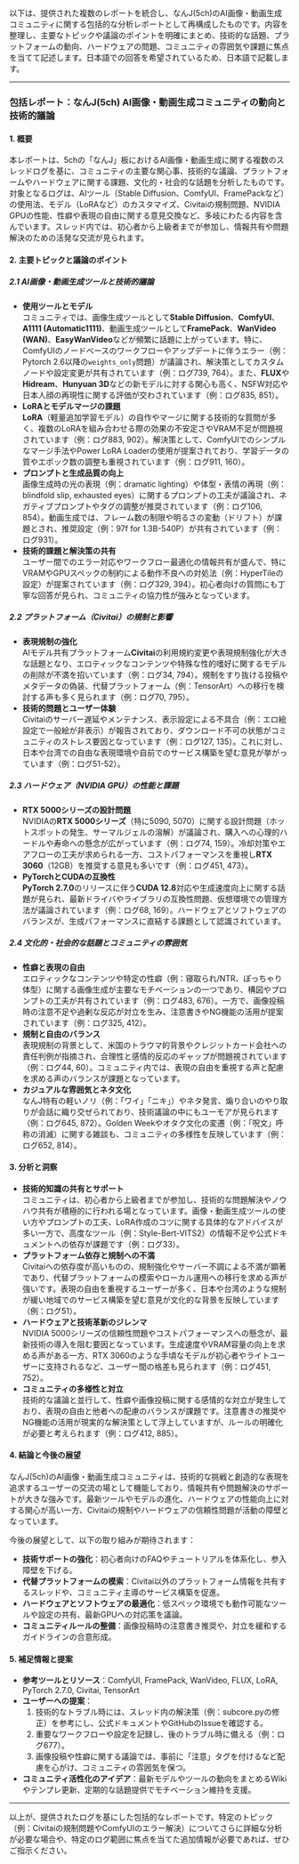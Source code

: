 以下は、提供された複数のレポートを統合し、なんJ(5ch)のAI画像・動画生成コミュニティに関する包括的な分析レポートとして再構成したものです。内容を整理し、主要なトピックや議論のポイントを明確にまとめ、技術的な話題、プラットフォームの動向、ハードウェアの問題、コミュニティの雰囲気や課題に焦点を当てて記述します。日本語での回答を希望されているため、日本語で記載します。

---

### 包括レポート：なんJ(5ch) AI画像・動画生成コミュニティの動向と技術的議論

#### 1. 概要
本レポートは、5chの「なんJ」板におけるAI画像・動画生成に関する複数のスレッドログを基に、コミュニティの主要な関心事、技術的な議論、プラットフォームやハードウェアに関する課題、文化的・社会的な話題を分析したものです。対象となるログは、AIツール（Stable Diffusion、ComfyUI、FramePackなど）の使用法、モデル（LoRAなど）のカスタマイズ、Civitaiの規制問題、NVIDIA GPUの性能、性癖や表現の自由に関する意見交換など、多岐にわたる内容を含んでいます。スレッド内では、初心者から上級者までが参加し、情報共有や問題解決のための活発な交流が見られます。

#### 2. 主要トピックと議論のポイント

##### 2.1 AI画像・動画生成ツールと技術的議論
- **使用ツールとモデル**  
  コミュニティでは、画像生成ツールとして**Stable Diffusion**、**ComfyUI**、**A1111 (Automatic1111)**、動画生成ツールとして**FramePack**、**WanVideo (WAN)**、**EasyWanVideo**などが頻繁に話題に上がっています。特に、ComfyUIのノードベースのワークフローやアップデートに伴うエラー（例：Pytorch 2.6以降の`weights_only`問題）が議論され、解決策としてカスタムノードや設定変更が共有されています（例：ログ739, 764）。また、**FLUX**や**Hidream**、**Hunyuan 3D**などの新モデルに対する関心も高く、NSFW対応や日本人顔の再現性に関する評価が交わされています（例：ログ835, 851）。
- **LoRAとモデルマージの課題**  
  **LoRA**（軽量追加学習モデル）の自作やマージに関する技術的な質問が多く、複数のLoRAを組み合わせる際の効果の不安定さやVRAM不足が問題視されています（例：ログ883, 902）。解決策として、ComfyUIでのシンプルなマージ手法やPower LoRA Loaderの使用が提案されており、学習データの質やエポック数の調整も重視されています（例：ログ911, 160）。
- **プロンプトと生成品質の向上**  
  画像生成時の光の表現（例：dramatic lighting）や体型・表情の再現（例：blindfold slip, exhausted eyes）に関するプロンプトの工夫が議論され、ネガティブプロンプトやタグの調整が推奨されています（例：ログ106, 854）。動画生成では、フレーム数の制限や明るさの変動（ドリフト）が課題とされ、推奨設定（例：97f for 1.3B-540P）が共有されています（例：ログ931）。
- **技術的課題と解決策の共有**  
  ユーザー間でのエラー対応やワークフロー最適化の情報共有が盛んで、特にVRAMやGPUスペックの制約による動作不良への対処法（例：HyperTileの設定）が提案されています（例：ログ329, 394）。初心者向けの質問にも丁寧な回答が見られ、コミュニティの協力性が強みとなっています。

##### 2.2 プラットフォーム（Civitai）の規制と影響
- **表現規制の強化**  
  AIモデル共有プラットフォーム**Civitai**の利用規約変更や表現規制強化が大きな話題となり、エロティックなコンテンツや特殊な性的嗜好に関するモデルの削除が不満を招いています（例：ログ34, 794）。規制をすり抜ける投稿やメタデータの偽装、代替プラットフォーム（例：TensorArt）への移行を検討する声も多く見られます（例：ログ70, 795）。
- **技術的問題とユーザー体験**  
  Civitaiのサーバー遅延やメンテナンス、表示設定による不具合（例：エロ絵設定で一般絵が非表示）が報告されており、ダウンロード不可の状態がコミュニティのストレス要因となっています（例：ログ127, 135）。これに対し、日本や台湾での自由な表現環境や自前でのサービス構築を望む意見が挙がっています（例：ログ51-52）。

##### 2.3 ハードウェア（NVIDIA GPU）の性能と課題
- **RTX 5000シリーズの設計問題**  
  NVIDIAの**RTX 5000シリーズ**（特に5090, 5070）に関する設計問題（ホットスポットの発生、サーマルジェルの溶解）が議論され、購入への心理的ハードルや寿命への懸念が広がっています（例：ログ74, 159）。冷却対策やエアフローの工夫が求められる一方、コストパフォーマンスを重視し**RTX 3060**（12GB）を推奨する意見も多いです（例：ログ451, 473）。
- **PyTorchとCUDAの互換性**  
  **PyTorch 2.7.0**のリリースに伴う**CUDA 12.8**対応や生成速度向上に関する話題が見られ、最新ドライバやライブラリの互換性問題、仮想環境での管理方法が議論されています（例：ログ68, 169）。ハードウェアとソフトウェアのバランスが、生成パフォーマンスに直結する課題として認識されています。

##### 2.4 文化的・社会的な話題とコミュニティの雰囲気
- **性癖と表現の自由**  
  エロティックなコンテンツや特定の性癖（例：寝取られ/NTR、ぽっちゃり体型）に関する画像生成が主要なモチベーションの一つであり、構図やプロンプトの工夫が共有されています（例：ログ483, 676）。一方で、画像投稿時の注意不足や過剰な反応が対立を生み、注意書きやNG機能の活用が提案されています（例：ログ325, 412）。
- **規制と自由のバランス**  
  表現規制の背景として、米国のトラウマ的背景やクレジットカード会社への責任判例が指摘され、合理性と感情的反応のギャップが問題視されています（例：ログ44, 60）。コミュニティ内では、表現の自由を重視する声と配慮を求める声のバランスが課題となっています。
- **カジュアルな雰囲気とネタ文化**  
  なんJ特有の軽いノリ（例：「ワイ」「ニキ」）やネタ発言、煽り合いのやり取りが会話に織り交ぜられており、技術議論の中にもユーモアが見られます（例：ログ645, 872）。Golden Weekやオタク文化の変遷（例：「呪文」呼称の消滅）に関する雑談も、コミュニティの多様性を反映しています（例：ログ652, 814）。

#### 3. 分析と洞察
- **技術的知識の共有とサポート**  
  コミュニティは、初心者から上級者までが参加し、技術的な問題解決やノウハウ共有が積極的に行われる場となっています。画像・動画生成ツールの使い方やプロンプトの工夫、LoRA作成のコツに関する具体的なアドバイスが多い一方で、高度なツール（例：Style-Bert-VITS2）の情報不足や公式ドキュメントへの依存が課題です（例：ログ33）。
- **プラットフォーム依存と規制への不満**  
  Civitaiへの依存度が高いものの、規制強化やサーバー不調による不満が顕著であり、代替プラットフォームの模索やローカル運用への移行を求める声が強いです。表現の自由を重視するユーザーが多く、日本や台湾のような規制が緩い地域でのサービス構築を望む意見が文化的な背景を反映しています（例：ログ51）。
- **ハードウェアと技術革新のジレンマ**  
  NVIDIA 5000シリーズの信頼性問題やコストパフォーマンスへの懸念が、最新技術の導入を阻む要因となっています。生成速度やVRAM容量の向上を求める声がある一方、RTX 3060のような手頃なモデルが初心者やライトユーザーに支持されるなど、ユーザー間の格差も見られます（例：ログ451, 752）。
- **コミュニティの多様性と対立**  
  技術的な議論と並行して、性癖や画像投稿に関する感情的な対立が発生しており、表現の自由と他者への配慮のバランスが課題です。注意書きの推奨やNG機能の活用が現実的な解決策として浮上していますが、ルールの明確化が必要と考えられます（例：ログ412, 885）。

#### 4. 結論と今後の展望
なんJ(5ch)のAI画像・動画生成コミュニティは、技術的な挑戦と創造的な表現を追求するユーザーの交流の場として機能しており、情報共有や問題解決のサポートが大きな強みです。最新ツールやモデルの進化、ハードウェアの性能向上に対する関心が高い一方、Civitaiの規制やハードウェアの信頼性問題が活動の障壁となっています。

今後の展望として、以下の取り組みが期待されます：
- **技術サポートの強化**：初心者向けのFAQやチュートリアルを体系化し、参入障壁を下げる。
- **代替プラットフォームの模索**：Civitai以外のプラットフォーム情報を共有するスレッドや、コミュニティ主導のサービス構築を促進。
- **ハードウェアとソフトウェアの最適化**：低スペック環境でも動作可能なツールや設定の共有、最新GPUへの対応策を議論。
- **コミュニティルールの整備**：画像投稿時の注意書き推奨や、対立を緩和するガイドラインの合意形成。

#### 5. 補足情報と提案
- **参考ツールとリソース**：ComfyUI, FramePack, WanVideo, FLUX, LoRA, PyTorch 2.7.0, Civitai, TensorArt
- **ユーザーへの提案**：
  1. 技術的なトラブル時には、スレッド内の解決策（例：subcore.pyの修正）を参考にし、公式ドキュメントやGitHubのIssueを確認する。
  2. 重要なワークフローや設定を記録し、後のトラブル時に備える（例：ログ677）。
  3. 画像投稿や性癖に関する議論では、事前に「注意」タグを付けるなど配慮を心がけ、コミュニティの雰囲気を保つ。
- **コミュニティ活性化のアイデア**：最新モデルやツールの動向をまとめるWikiやテンプレ更新、定期的な話題提供でモチベーション維持を支援。

---

以上が、提供されたログを基にした包括的なレポートです。特定のトピック（例：Civitaiの規制問題やComfyUIのエラー解決）についてさらに詳細な分析が必要な場合や、特定のログ範囲に焦点を当てた追加情報が必要であれば、ぜひご指示ください。